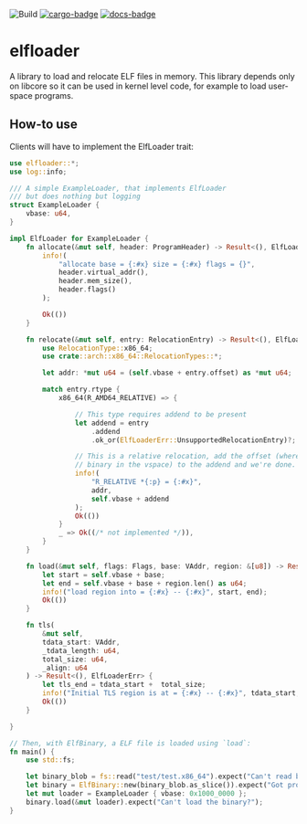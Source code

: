 ![Build](https://github.com/gz/rust-elfloader/actions/workflows/standard.yml/badge.svg) [![cargo-badge][]][cargo-link] [![docs-badge][]][docs-link]

# elfloader

A library to load and relocate ELF files in memory. This library depends only on
libcore so it can be used in kernel level code, for example to load user-space
programs.

## How-to use

Clients will have to implement the ElfLoader trait:

```rust
use elfloader::*;
use log::info;

/// A simple ExampleLoader, that implements ElfLoader
/// but does nothing but logging
struct ExampleLoader {
    vbase: u64,
}

impl ElfLoader for ExampleLoader {
    fn allocate(&mut self, header: ProgramHeader) -> Result<(), ElfLoaderErr> {
        info!(
            "allocate base = {:#x} size = {:#x} flags = {}",
            header.virtual_addr(),
            header.mem_size(),
            header.flags()
        );

        Ok(())
    }

    fn relocate(&mut self, entry: RelocationEntry) -> Result<(), ElfLoaderErr> {
        use RelocationType::x86_64;
        use crate::arch::x86_64::RelocationTypes::*;

        let addr: *mut u64 = (self.vbase + entry.offset) as *mut u64;

        match entry.rtype {
            x86_64(R_AMD64_RELATIVE) => {

                // This type requires addend to be present
                let addend = entry
                    .addend
                    .ok_or(ElfLoaderErr::UnsupportedRelocationEntry)?;

                // This is a relative relocation, add the offset (where we put our
                // binary in the vspace) to the addend and we're done.
                info!(
                    "R_RELATIVE *{:p} = {:#x}",
                    addr,
                    self.vbase + addend
                );
                Ok(())
            }
            _ => Ok((/* not implemented */)),
        }
    }

    fn load(&mut self, flags: Flags, base: VAddr, region: &[u8]) -> Result<(), ElfLoaderErr> {
        let start = self.vbase + base;
        let end = self.vbase + base + region.len() as u64;
        info!("load region into = {:#x} -- {:#x}", start, end);
        Ok(())
    }

    fn tls(
        &mut self,
        tdata_start: VAddr,
        _tdata_length: u64,
        total_size: u64,
        _align: u64
    ) -> Result<(), ElfLoaderErr> {
        let tls_end = tdata_start +  total_size;
        info!("Initial TLS region is at = {:#x} -- {:#x}", tdata_start, tls_end);
        Ok(())
    }

}

// Then, with ElfBinary, a ELF file is loaded using `load`:
fn main() {
    use std::fs;

    let binary_blob = fs::read("test/test.x86_64").expect("Can't read binary");
    let binary = ElfBinary::new(binary_blob.as_slice()).expect("Got proper ELF file");
    let mut loader = ExampleLoader { vbase: 0x1000_0000 };
    binary.load(&mut loader).expect("Can't load the binary?");
}
```

[//]: # (badges/links)
[cargo-badge]: https://img.shields.io/crates/v/elfloader.svg?label=crates.io
[cargo-link]: https://crates.io/crates/elfloader
[docs-badge]: https://docs.rs/elfloader/badge.svg?label=docs.rs
[docs-link]: https://docs.rs/elfloader
